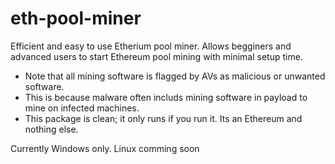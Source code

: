 # eth-pool-miner
 Efficient and easy to use Etherium pool miner.
 Allows begginers and advanced users to start Ethereum pool mining with minimal setup time. 
 
- Note that all mining software is flagged by AVs as malicious or unwanted software. 
- This is because malware often includs mining software in payload to mine on infected machines.
- This package is clean; it only runs if you run it. Its an Ethereum and nothing else. 
 
 Currently Windows only. Linux comming soon
